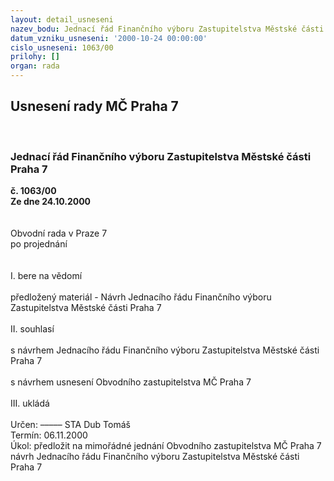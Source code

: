 ```yaml
---
layout: detail_usneseni
nazev_bodu: Jednací řád Finančního výboru Zastupitelstva Městské části Praha 7
datum_vzniku_usneseni: '2000-10-24 00:00:00'
cislo_usneseni: 1063/00
prilohy: []
organ: rada
---
```

<div id="ucUsn_pList" class="usn">
	<span><h2>Usnesení rady MČ Praha 7 </h2>
<br></span><div class="standBody">
<span><h3>Jednací řád Finančního výboru Zastupitelstva Městské části Praha 7</h3></span><div class="center">
		<strong>č. 1063/00</strong><br>
	</div>
<div class="center">
		<strong>Ze dne 24.10.2000</strong><br><br>
	</div>
<br>Obvodní rada v Praze 7<br>po projednání<br><br><br>I.	bere na vědomí<br><br> předložený materiál - Návrh Jednacího řádu Finančního výboru Zastupitelstva Městské části Praha 7<br><br>II.	souhlasí <br><br>s návrhem Jednacího řádu Finančního výboru Zastupitelstva Městské části Praha 7<br><br>s návrhem usnesení Obvodního zastupitelstva MČ Praha 7<br><br>III.	ukládá <br><br> Určen:	–––––	STA Dub Tomáš<br>Termín: 06.11.2000<br>Úkol:	předložit na mimořádné jednání Obvodního zastupitelstva MČ Praha 7 návrh Jednacího řádu Finančního výboru Zastupitelstva Městské části Praha 7<br> <br><br> </div>
</div>